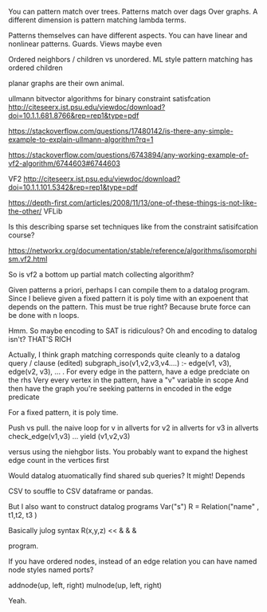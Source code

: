 

You can pattern match over trees.
Patterns match over dags
Over graphs.
A different dimension is pattern matching lambda terms.

Patterns themselves can have different aspects. You can have linear and nonlinear patterns. Guards.
Views maybe even

Ordered neighbors / children vs unordered. ML style pattern matching has ordered children

planar graphs are their own animal.

ullmann bitvector algorithms for binary constraint satisfcation
http://citeseerx.ist.psu.edu/viewdoc/download?doi=10.1.1.681.8766&rep=rep1&type=pdf

https://stackoverflow.com/questions/17480142/is-there-any-simple-example-to-explain-ullmann-algorithm?rq=1

https://stackoverflow.com/questions/6743894/any-working-example-of-vf2-algorithm/6744603#6744603

VF2
http://citeseerx.ist.psu.edu/viewdoc/download?doi=10.1.1.101.5342&rep=rep1&type=pdf

https://depth-first.com/articles/2008/11/13/one-of-these-things-is-not-like-the-other/
VFLib

Is this describing sparse set techniques like from the constraint satisifcation course?

https://networkx.org/documentation/stable/reference/algorithms/isomorphism.vf2.html

So is vf2 a bottom up partial match collecting algorithm?

Given patterns a priori, perhaps I can compile them to a datalog program.
Since I believe given a fixed pattern it is poly time with an expoenent that depends on the
pattern. This must be true right? Because brute force can be done with n loops.

Hmm. So maybe encoding to SAT is ridiculous? Oh and encoding to datalog isn't? THAT'S RICH

Actually, I think graph matching corresponds quite cleanly to a datalog query / clause (edited) 
subgraph_iso(v1,v2,v3,v4....) :- edge(v1, v3), edge(v2, v3), ...  .
For every edge in the pattern, have a edge predciate on the rhs
Very every vertex in the pattern, have a "v" variable in scope
And then have the graph you're seeking patterns in encoded in the edge predicate

For a fixed pattern, it is poly time.

Push vs pull. the naive loop
for v in allverts
  for v2 in allverts
     for v3 in allverts
        check_edge(v1,v3)
        ...
        yield (v1,v2,v3)

versus using the niehgbor lists.
You probably want to expand the highest edge count in the vertices first

Would datalog atuomatically find shared sub queries?  It might! Depends

CSV to souffle to CSV
dataframe or pandas.

But I also want to construct datalog programs
Var("s")
R = Relation("name" , t1,t2, t3  )

Basically julog syntax
R(x,y,z) << & & & 

program. 

If you have ordered nodes, instead of an edge relation you can have named node styles
named ports?

addnode(up, left, right)
mulnode(up, left, right)

Yeah.



